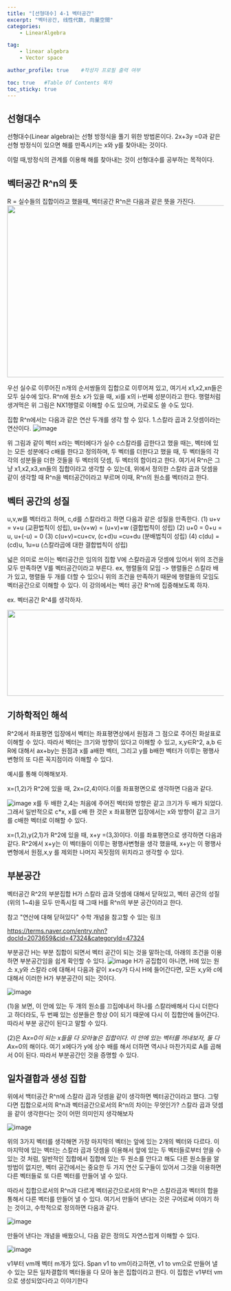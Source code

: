 ```yaml
---
title: "[선형대수] 4-1 벡터공간"
excerpt: "벡터공간, 线性代数, 向量空間"
categories:
    - LinearAlgebra

tag:
    - linear algebra
    - Vector space

author_profile: true    #작성자 프로필 출력 여부

toc: true   #Table Of Contents 목차 
toc_sticky: true
---
```

## 선형대수
선형대수(Linear algebra)는 선형 방정식을 풀기 위한 방법론이다.  2x+3y =0과 같은 선형 방정식이 있으면 해를 만족시키는 x와 y를 찾아내는 것이다. 

이럴 때,방정식의 관계를 이용해 해를 찾아내는 것이 선형대수를 공부하는 목적이다.

## 벡터공간 R^n의 뜻
R = 실수들의 집합이라고 했을때, 벡터공간 R^n은 다음과 같은 뜻을 가진다.
<img src="https://user-images.githubusercontent.com/81638919/137064174-ff229fc5-aab8-4ae8-bcd0-c9d04b495c8e.png"  width="600" height="400">


우선 실수로 이루어진 n개의 순서쌍들의 집합으로 이루어져 있고, 여기서 x1,x2,xn들은 모두 실수에 있다.
R^n에 원소 x가 있을 때, xi를 x의 i-번째 성분이라고 한다. 행렬처럼 생겨먹은 위 그림은 NX1행렬로 이해할 수도 있으며, 가로로도 쓸 수도 있다.

집합 R^n에서는 다음과 같은 연산 두개를 생각 할 수 있다.
1.스칼라 곱과 2.덧셈이라는 연산이다.
![image](https://user-images.githubusercontent.com/81638919/137065653-2d9c9686-403c-4197-83f4-eb80a0fae79a.png)

위 그림과 같이 벡터 x라는 벡터에다가 실수 c스칼라를 곱한다고 했을 때는, 벡터에 있는 모든 성분에다 c배를 한다고 정의하며, 두 벡터를 더한다고 했을 때, 두 벡터들의 각각의 성분들을 더한 것들을 두 벡터의 덧셈, 두 벡터의 합이라고 한다.
여기서 R^n은 그냥 x1,x2,x3,xn들의 집합이라고 생각할 수 있는데, 위에서 정의한 스칼라 곱과 덧셈을 같이 생각할 때 R^n을 벡터공간이라고 부르며 이때, R^n의 원소를 벡터라고 한다.

## 벡터 공간의 성질
u,v,w를 벡터라고 하며, c,d를 스칼라라고 하면 다음과 같은 성질을 만족한다.
(1) u+v = v+u (교환법칙이 성립), u+(v+w) = (u+v)+w (결합법칙이 성립)
(2) u+0 = 0+u = u, u+(-u) = 0
(3) c(u+v)=cu+cv, (c+d)u =cu+du (분배법칙이 성립) 
(4) c(du) = (cd)u, 1u=u (스칼라곱에 대한 결합법칙이 성립)

넓은 의미로 쓰이는 벡터공간은 임의의 집합 V에 스칼라곱과 덧셈에 있어서 위의 조건을 모두 만족하면 V를 벡터공간이라고 부른다. 
ex, 행렬들의 모임 -> 행렬들은 스칼라 배가 있고, 행렬들 두 개를 더할 수 있으니 위의 조건을 만족하기 때문에 행렬들의 모임도 벡터공간으로 이해할 수 있다.
이 강의에서는 벡터 공간 R^n에 집중해보도록 하자.

ex. 벡터공간 R^4를 생각하자.

<img src="https://user-images.githubusercontent.com/81638919/137066597-5fa38fff-7e34-4652-a9fc-2c582f21d49d.png"  width="700" height="200">


## 기하학적인 해석 

R^2에서 좌표평면 입장에서 벡터는 좌표평면상에서 원점과 그 점으로 주어진 화살표로 이해할 수 있다. 
따라서 벡터는 크기와 방향이 있다고 이해할 수 있고, x,y∈R^2, a,b ∈ R에 대해서 ax+by는 원점과 x를 a배한 벡터, 그리고 y를 b배한 벡터가 이루는 평행사변형의 또 다른 꼭지점이라 이해할 수 있다.

예시를 통해 이해해보자.

x=(1,2)가 R^2에 있을 때, 2x=(2,4)이다.이를 좌표평면으로 생각하면 다음과 같다.

![image](https://user-images.githubusercontent.com/81638919/137066741-1f0a714f-dcf0-4d44-a01c-ba64759b42c5.png)
x를 두 배한 2,4는 처음에 주어진 벡터와 방향은 같고 크기가 두 배가 되었다. 그래서 일반적으로 c*x, x를 c배 한 것은 x 좌표평면 입장에서는 x와 방향이 같고 크기를 c배한 벡터로 이해할 수 있다.

x=(1,2),y(2,1)가 R^2에 있을 때, x+y =(3,3)이다. 이를 좌표평면으로 생각하면 다음과 같다.
R^2에서 x+y는 이 벡터들이 이루는 평행사변형을 생각 했을때, x+y는 이 평행사변형에서 원점,x,y 를 제외한 나머지 꼭짓점의 위치라고 생각할 수 있다.

## 부분공간
벡터공간 R^2의 부분집합 H가 스칼라 곱과 덧셈에 대해서 닫혀있고, 벡터 공간의 성질(위의 1~4)을 모두 만족시킬 때 그때 H를 R^n의 부분 공간이라고 한다.

참고 
"연산에 대해 닫혀있다" 수학 개념을 참고할 수 있는 링크

https://terms.naver.com/entry.nhn?docId=2073659&cid=47324&categoryId=47324

부분공간 H는 부분 집합이 되면서 벡터 공간이 되는 것을 말하는데, 아래의 조건을 이용하면 부분공간임을 쉽게 확인할 수 있다.
![image](https://user-images.githubusercontent.com/81638919/138211138-94e83e4b-90e2-459c-a45e-12eb8afaeefd.png)
H가 공집합이 아니면, H에 있는 원소 x,y와 스칼라 c에 대해서 다음과 같이 x+cy가 다시 H에 들어간다면, 모든 x,y와 c에 대해서 이러한 H가 부분공간이 되는 것이다.

![image](https://user-images.githubusercontent.com/81638919/138211316-f32a765d-099f-4a7d-ac0b-50fd849368eb.png)

(1)을 보면, 이 안에 있는 두 개의 원소를 끄집에내서 하나를 스칼라배해서 다시 더한다고 하더라도, 두 번째 있는 성분들은 항상 0이 되기 때문에 다시 이 집합안에 들어간다.
따라서 부분 공간이 된다고 말할 수 있다.

(2)은 A*x=0이 되는 x들을 다 모아놓은 집합이다. 이 안에 있는 벡터를 꺼내보자, 둘 다 A*x=0의 해이다. 여기 x에다가 y에 상수 배를 해서 더하면 역시나 마찬가지로 A를 곱해서 0이 된다.
따라서 부분공간인 것을 증명할 수 있다.


## 일차결합과 생성 집합

위에서 백터공간 R^n에 스칼라 곱과 덧셈을 같이 생각하면 벡터공간이라고 했다. 그렇다면 집합으로서의 R^n과 벡터공간으로서의 R^n의 차이는 무엇인가?
스칼라 곱과 덧셈을 같이 생각한다는 것이 어떤 의미인지 생각해보자

![image](https://user-images.githubusercontent.com/81638919/137431718-5a0a14f6-fe84-4b8f-bef9-25dac4825bbd.png)

위의 3가지 벡터를 생각해면 가장 마지막의 벡터는 앞에 있는 2개의 벡터와 다르다. 이 마지막에 있는 벡터는 스칼라 곱과 덧셈을 이용해서 앞에 있는 두 벡터들로부터 얻을 수 있는 것 처럼, 일반적인 집합에서 집합에 있는 두 원소를 안다고 해도 다른 원소들을 알 방법이 없지만, 벡터 공간에서는 중요한 두 가지 연산 도구들이 있어서 그것을 이용하면 다른 벡터들로 또 다른 벡터를 만들어 낼 수 있다.

따라서 집합으로서의 R^n과 다르게 벡터공간으로서의 R^n은 스칼라곱과 벡터의 합을 통해서 다른 벡터를 만들어 낼 수 있다. 여기서 만들어 낸다는 것은 구어로써 이야기 하는 것이고, 수학적으로 정의하면 다음과 같다.

![image](https://user-images.githubusercontent.com/81638919/137431904-e7ee630a-e655-4c60-9767-b79adb461ba6.png)

만들어 낸다는 개념을 배웠으니, 다음 같은 정의도 자연스럽게 이해할 수 있다.

![image](https://user-images.githubusercontent.com/81638919/138211716-a2cdb479-548e-43fe-9076-76f669b0ae3a.png)

v1부터 vm깨 벡터 m개가 있다. Span v1 to vm이라고하면, v1 to vm으로 만들어 낼 수 있는 모든 일차결합의 벡터들을 다 모아 놓은 집합이라고 한다. 이 집합은 v1부터 vm으로 생성되었다라고 이야기한다



